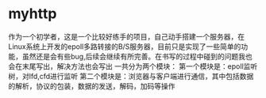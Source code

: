 # myhttp

作为一个初学者，这是一个比较好练手的项目，自己动手搭建一个服务器，在Linux系统上开发的epoll多路转接的B/S服务器，目前只是实现了一些简单的功能，虽然还是会有些bug,后续会继续有所完善。在书写的过程中碰到的问题我也会在末尾写出，解决方法也会写出
一共分为两个模块：
 第一个模块是：epoll监听树，对lfd,cfd进行监听
 第二个模块是：浏览器与客户端进行通信，其中包括数据的解析，协议的包装，数据的发送，解码，加码等操作
            
            
